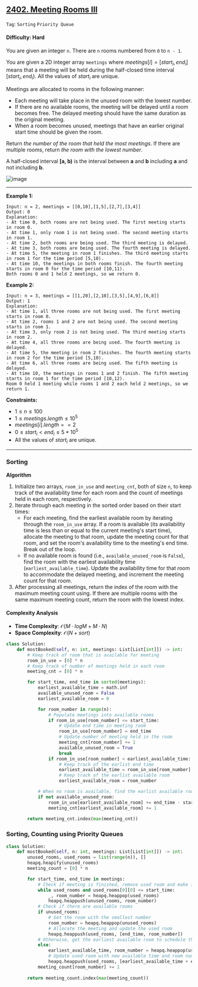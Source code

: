 ## [2402. Meeting Rooms III](https://leetcode.com/problems/meeting-rooms-iii)

```Tag```: ```Sorting``` ```Priority Queue```

#### Difficulty: Hard

You are given an integer ```n```. There are ```n``` rooms numbered from ```0``` to ```n - 1```.

You are given a 2D integer array ```meetings``` where $meetings[i] = [start_i, end_i]$ means that a meeting will be held during the half-closed time interval $[start_i, end_i)$. All the values of $start_i$ are unique.

Meetings are allocated to rooms in the following manner:

- Each meeting will take place in the unused room with the lowest number.
- If there are no available rooms, the meeting will be delayed until a room becomes free. The delayed meeting should have the same duration as the original meeting.
- When a room becomes unused, meetings that have an earlier original start time should be given the room.

Return _the number of the room that held the most meetings_. If there are multiple rooms, return _the room with the lowest number_.

A half-closed interval __[a, b)__ is the interval between __a__ and __b__ including __a__ and not including __b__.

![image](https://github.com/quananhle/Python/assets/35042430/f14a22b6-888d-4af4-a1bc-18d73f14d8af)

---

__Example 1:__
```
Input: n = 2, meetings = [[0,10],[1,5],[2,7],[3,4]]
Output: 0
Explanation:
- At time 0, both rooms are not being used. The first meeting starts in room 0.
- At time 1, only room 1 is not being used. The second meeting starts in room 1.
- At time 2, both rooms are being used. The third meeting is delayed.
- At time 3, both rooms are being used. The fourth meeting is delayed.
- At time 5, the meeting in room 1 finishes. The third meeting starts in room 1 for the time period [5,10).
- At time 10, the meetings in both rooms finish. The fourth meeting starts in room 0 for the time period [10,11).
Both rooms 0 and 1 held 2 meetings, so we return 0.
```

__Example 2:__
```
Input: n = 3, meetings = [[1,20],[2,10],[3,5],[4,9],[6,8]]
Output: 1
Explanation:
- At time 1, all three rooms are not being used. The first meeting starts in room 0.
- At time 2, rooms 1 and 2 are not being used. The second meeting starts in room 1.
- At time 3, only room 2 is not being used. The third meeting starts in room 2.
- At time 4, all three rooms are being used. The fourth meeting is delayed.
- At time 5, the meeting in room 2 finishes. The fourth meeting starts in room 2 for the time period [5,10).
- At time 6, all three rooms are being used. The fifth meeting is delayed.
- At time 10, the meetings in rooms 1 and 2 finish. The fifth meeting starts in room 1 for the time period [10,12).
Room 0 held 1 meeting while rooms 1 and 2 each held 2 meetings, so we return 1. 
```

__Constraints:__

- $1 \le n \le 100$
- $1 \le meetings.length \le 10^5$
- $meetings[i].length == 2$
- $0 \le start_i \lt end_i \le 5 * 10^5$
- All the values of $start_i$ are unique.

---

### Sorting

__Algorithm__

1. Initialize two arrays, ```room_in_use``` and ```meeting_cnt```, both of size ```n```, to keep track of the availability time for each room and the count of meetings held in each room, respectively.
2. Iterate through each meeting in the sorted order based on their start times:
    - For each meeting, find the earliest available room by iterating through the ```room_in_use``` array. If a room is available (its availability time is less than or equal to the current meeting's start time), allocate the meeting to that room, update the meeting count for that room, and set the room's availability time to the meeting's end time. Break out of the loop.
    - If no available room is found (i.e., ```available_unused_room``` is ```False```), find the room with the earliest availability time (```earliest_available_time```). Update the availability time for that room to accommodate the delayed meeting, and increment the meeting count for that room.
3. After processing all meetings, return the index of the room with the maximum meeting count using. If there are multiple rooms with the same maximum meeting count, return the room with the lowest index.

#### Complexity Analysis

- __Time Complexity__: $\mathcal{O}(M\cdot logM + M\cdot N)$
- __Space Complexity__: $\mathcal{O}(N + sort)$

```Python
class Solution:
    def mostBooked(self, n: int, meetings: List[List[int]]) -> int:
        # Keep track of room that is available for meeting
        room_in_use = [0] * n
        # Keep track of number of meetings held in each room
        meeting_cnt = [0] * n

        for start_time, end_time in sorted(meetings):
            earliest_available_time = math.inf
            available_unused_room = False
            earliest_available_room = 0

            for room_number in range(n):
                # Populate meetings into available rooms
                if room_in_use[room_number] <= start_time:
                    # Update end time in meeting room
                    room_in_use[room_number] = end_time
                    # Update number of meeting held in the room
                    meeting_cnt[room_number] += 1
                    available_unused_room = True
                    break
                if room_in_use[room_number] < earliest_available_time:
                    # Keep track of the earlist end time
                    earliest_available_time = room_in_use[room_number]
                    # Keep track of the earlist available room
                    earliest_available_room = room_number

            # When no room is available, find the earlist available room
            if not available_unused_room:
                room_in_use[earliest_available_room] += end_time - start_time
                meeting_cnt[earliest_available_room] += 1
            
        return meeting_cnt.index(max(meeting_cnt))
```

### Sorting, Counting using Priority Queues

```Python
class Solution:
    def mostBooked(self, n: int, meetings: List[List[int]]) -> int:
        unused_rooms, used_rooms = list(range(n)), []
        heapq.heapify(unused_rooms)
        meeting_count = [0] * n

        for start_time, end_time in meetings:
            # Check if meeting is finished, remove used room and make it available
            while used_rooms and used_rooms[0][0] <= start_time:
                _, room_number = heapq.heappop(used_rooms)
                heapq.heappush(unused_rooms, room_number)
            # Check if there are available rooms
            if unused_rooms:
                # Get the room with the smallest number
                room_number = heapq.heappop(unused_rooms)
                # Allocate the meeting and update the used room
                heapq.heappush(used_rooms, [end_time, room_number])
            # Otherwise, get the earliest available room to schedule the meeting
            else:
                earliest_available_time, room_number = heapq.heappop(used_rooms)
                # Update used room with new available time and room number
                heapq.heappush(used_rooms, [earliest_available_time + end_time - start_time, room_number])
            meeting_count[room_number] += 1
        
        return meeting_count.index(max(meeting_count))
```
